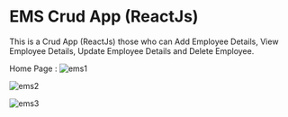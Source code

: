 # EMS Crud App (ReactJs)

This is a Crud App (ReactJs) those who can Add Employee Details, View Employee Details, Update Employee Details and Delete Employee.

Home Page :
![ems1](https://github.com/Althafkv/EMS-React/assets/114138647/97e63a01-f511-45ee-bdef-63a510835526)

![ems2](https://github.com/Althafkv/EMS-React/assets/114138647/6b767a83-cc74-48b2-ade2-edfbb4807995)

![ems3](https://github.com/Althafkv/EMS-React/assets/114138647/c721a1da-9c3f-4282-b41b-7873c1491fef)

